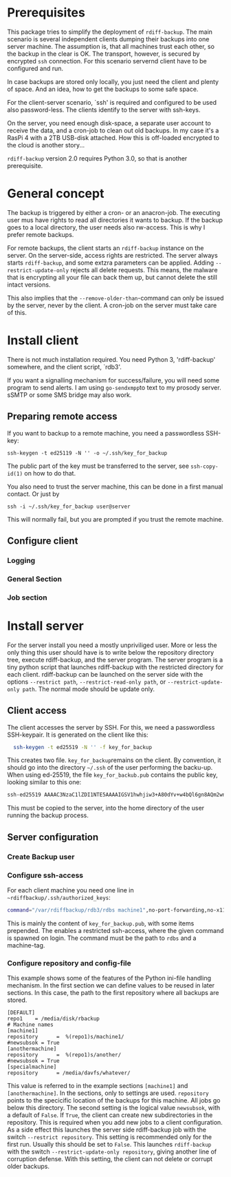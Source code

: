 # Prerequisites

This package tries to simplify the deployment of `rdiff-backup`. The
main scenario is several independent clients dumping their backups
into one server machine. The assumption is, that all machines trust
each other, so the backup in the clear is OK. The transport, however,
is secured by encrypted `ssh` connection. For this scenario servernd
client have to be configured and run.

In case backups are stored only locally, you just need the client and
plenty of space. And an idea, how to get the backups to some safe
space.

For the client-server scenario, `ssh' is required and configured to be
used also password-less. The clients identify to the server with ssh-keys.

On the server, you need enough disk-space, a separate user account to
receive the data, and a cron-job to clean out old backups. In my case
it's a RasPi 4 with a 2TB USB-disk attached. How this is off-loaded
encrypted to the cloud is another story...

`rdiff-backup` version 2.0 requires Python 3.0, so that is another
prerequisite.

# General concept

The backup is triggered by either a cron- or an anacron-job. The
executing user mus have rights to read all directories it wants to
backup. If the backup goes to a local directory, the user needs also
rw-access. This is why I prefer remote backups.

For remote backups, the client starts an `rdiff-backup` instance on
the server. On the server-side, access rights are restricted. The
server always starts `rdiff-backup`, and some extzra parameters can be
applied. Adding `--restrict-update-only` rejects all delete
requests. This means, the malware that is encrypting all your file can
back them up, but cannot delete the still intact versions.

This also implies that the `--remove-older-than`-command can only be
issued by the server, never by the client. A cron-job on the server
must take care of this.

# Install client

There is not much installation required. You need Python 3,
'rdiff-backup' somewhere, and the client script, `rdb3'.

If you want a signalling mechanism for success/failure, you will need
some program to send alerts. I am using `go-sendxmpp`to text to my
prosody server. sSMTP or some SMS bridge may also work.

## Preparing remote access

If you want to backup to a remote machine, you need a passwordless SSH-key:

    ssh-keygen -t ed25119 -N '' -o ~/.ssh/key_for_backup

The public part of the key must be transferred to the server, see
`ssh-copy-id(1)` on how to do that.

You also need to trust the server machine, this can be done in a first
manual contact. Or just by

    ssh -i ~/.ssh/key_for_backup user@server

This will normally fail, but you are prompted if you trust the remote machine.



## Configure client
### Logging

### General Section


### Job section


# Install server

For the server install you need a mostly unpriviliged user. More or
less the only thing this user should have is to write below the
repository directory tree, execute rdiff-backup, and the server
program. The server program is a tiny python script that launches
rdiff-backup with the restricted directory for each
client. rdiff-backup can be launched on the server side with the
options `--restrict path`, `--restrict-read-only path`, or
`--restrict-update-only path`. The normal mode should be update only. 

## Client access

The client accesses the server by SSH. For this, we need a
passwordless SSH-keypair. It is generated on the client like this:

```bash
  ssh-keygen -t ed25519 -N '' -f key_for_backup
```

This creates two file. `key_for_backup`remains on the client. By
convention, it should go into the directory `~/.ssh` of the user
performing the backu-up. When using ed-25519, the file
`key_for_backub.pub` contains the public key, looking similar to this one:

```bash
ssh-ed25519 AAAAC3NzaC1lZDI1NTE5AAAAIGSV1hwhjiw3+A80dYv+w4bQl6gn8AQm2wneFCfcd37N user@machine
```

This must be copied to the server, into the home directory of the user running the backup process.




## Server configuration


### Create Backup user

### Configure ssh-access

For each client machine you need one line in `~rdiffbackup/.ssh/authorized_keys`:
```bash
command="/var/rdiffbackup/rdb3/rdbs machine1",no-port-forwarding,no-x11-forwarding,no-agent-forwarding ssh-ed25519 AAAAC...7N user@machine1
```
This is mainly the content of `key_for_backup.pub`, with some items
prepended. The enables a restricted ssh-access, where the given
command is spawned on login. The command must be the path to `rdbs` and a
machine-tag.


### Configure repository and config-file

This example shows some of the features of the Python ini-file
handling mechanism.  In the first section we can define values to be
reused in later sections. In this case, the path to the first
repository where all backups are stored.


```
[DEFAULT]
repo1    = /media/disk/rbackup
# Machine names
[machine1]
repository      =  %(repo1)s/machine1/
#newsubsok = True
[anothermachine]
repository      =  %(repo1)s/another/
#newsubsok = True
[specialmachine]
repository      = /media/davfs/whatever/
```

This value is referred to in the example sections `[machine1]` and
`[anothermachine]`. In the sections, only to settings are
used. `repository` points to the specicific location of the backups
for this machine. All jobs go below this directory.  The second
setting is the logical value `newsubsok`, with a default of
`False`. If `True`, the client can create new subdirectories in the
repository. This is required when you add new jobs to a client
configuration. As a side effect this launches the server side
rdiff-backup job with the switch `--restrict repository`. This setting
is recommended only for the first run. Usually this should be set to
`False`. This launches `rdiff-backup` with the switch
`--restrict-update-only repository`, giving another line of corruption
defense. With this setting, the client can not delete or corrupt older
backups.

